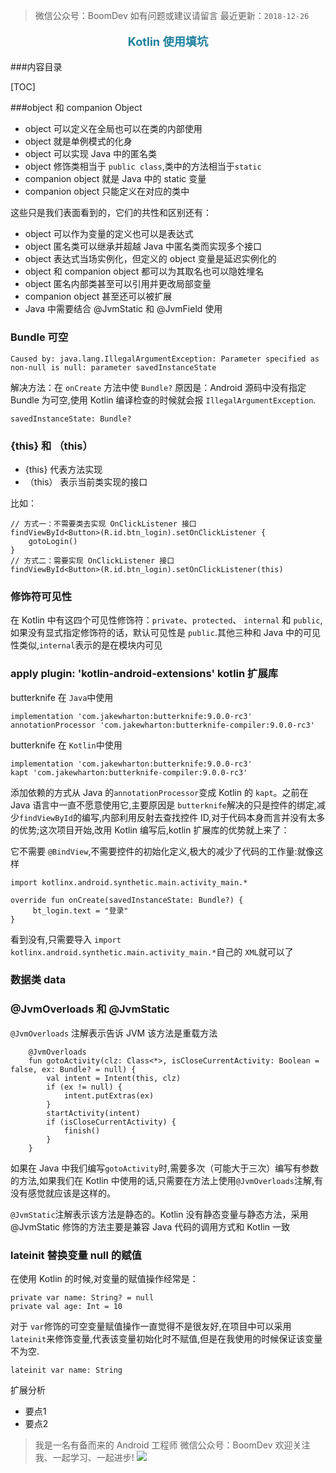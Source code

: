 > 微信公众号：BoomDev
如有问题或建议请留言
最近更新：`2018-12-26`

<p style="text-align:center;color:#1e819e;font-size:1.3em;font-weight: bold;">
Kotlin 使用填坑
</p>

###内容目录

[TOC]

###object 和 companion Object

- object 可以定义在全局也可以在类的内部使用
- object 就是单例模式的化身
- object 可以实现 Java 中的匿名类
- object 修饰类相当于 `public class`,类中的方法相当于`static`
- companion object 就是 Java 中的 static 变量
- companion object 只能定义在对应的类中

这些只是我们表面看到的，它们的共性和区别还有：

- object 可以作为变量的定义也可以是表达式
- object 匿名类可以继承并超越 Java 中匿名类而实现多个接口
- object 表达式当场实例化，但定义的 object 变量是延迟实例化的
- object 和 companion object 都可以为其取名也可以隐姓埋名
- object 匿名内部类甚至可以引用并更改局部变量
- companion object 甚至还可以被扩展
- Java 中需要结合 @JvmStatic 和 @JvmField 使用

### Bundle 可空
```
Caused by: java.lang.IllegalArgumentException: Parameter specified as non-null is null: parameter savedInstanceState
```
解决方法：在 `onCreate` 方法中使 `Bundle?` 原因是：Android 源码中没有指定 Bundle 为可空,使用 Kotlin 编译检查的时候就会报 `IllegalArgumentException`.
```
savedInstanceState: Bundle?
```

### {this} 和 （this）

- {this} 代表方法实现
- （this） 表示当前类实现的接口

比如：
```
// 方式一：不需要类去实现 OnClickListener 接口
findViewById<Button>(R.id.btn_login).setOnClickListener {
    gotoLogin()
}
// 方式二：需要实现 OnClickListener 接口
findViewById<Button>(R.id.btn_login).setOnClickListener(this)
```
### 修饰符可见性
在 Kotlin 中有这四个可见性修饰符：`private`、`protected`、 `internal` 和 `public`, 如果没有显式指定修饰符的话，默认可见性是 `public`.其他三种和 Java 中的可见性类似,`internal`表示的是在模块内可见
### apply plugin: 'kotlin-android-extensions' kotlin 扩展库
butterknife 在 `Java`中使用
```
implementation 'com.jakewharton:butterknife:9.0.0-rc3'
annotationProcessor 'com.jakewharton:butterknife-compiler:9.0.0-rc3'
```
butterknife 在 `Kotlin`中使用
```
implementation 'com.jakewharton:butterknife:9.0.0-rc3'
kapt 'com.jakewharton:butterknife-compiler:9.0.0-rc3'
```
添加依赖的方式从 Java 的`annotationProcessor`变成 Kotlin 的 `kapt`。之前在 Java 语言中一直不愿意使用它,主要原因是 `butterknife`解决的只是控件的绑定,减少`findViewById`的编写,内部利用反射去查找控件 ID,对于代码本身而言并没有太多的优势;这次项目开始,改用 Kotlin 编写后,kotlin 扩展库的优势就上来了：

它不需要 `@BindView`,不需要控件的初始化定义,极大的减少了代码的工作量:就像这样
```
import kotlinx.android.synthetic.main.activity_main.*

override fun onCreate(savedInstanceState: Bundle?) {
     bt_login.text = "登录"
}
```
看到没有,只需要导入
`import kotlinx.android.synthetic.main.activity_main.*`自己的 `XML`就可以了
### 数据类 data

### @JvmOverloads 和 @JvmStatic
`@JvmOverloads` 注解表示告诉 JVM 该方法是重载方法
```
    @JvmOverloads
    fun gotoActivity(clz: Class<*>, isCloseCurrentActivity: Boolean = false, ex: Bundle? = null) {
        val intent = Intent(this, clz)
        if (ex != null) {
            intent.putExtras(ex)
        }
        startActivity(intent)
        if (isCloseCurrentActivity) {
            finish()
        }
    }
```
如果在 Java 中我们编写`gotoActivity`时,需要多次（可能大于三次）编写有参数的方法,如果我们在 Kotlin 中使用的话,只需要在方法上使用`@JvmOverloads`注解,有没有感觉就应该是这样的。

`@JvmStatic`注解表示该方法是静态的。Kotlin 没有静态变量与静态方法，采用 @JvmStatic 修饰的方法主要是兼容 Java 代码的调用方式和 Kotlin 一致

### lateinit 替换变量 null 的赋值
在使用 Kotlin 的时候,对变量的赋值操作经常是：
```
private var name: String? = null
private val age: Int = 10
```
对于 `var`修饰的可空变量赋值操作一直觉得不是很友好,在项目中可以采用`lateinit`来修饰变量,代表该变量初始化时不赋值,但是在我使用的时候保证该变量不为空.
```
lateinit var name: String
```
扩展分析

- 要点1
- 要点2





> 我是一名有备而来的 Android 工程师
微信公众号：BoomDev
欢迎关注我、一起学习、一起进步!
![](http://pbl7l4exy.bkt.clouddn.com/%E5%85%AC%E4%BC%97%E5%8F%B78.jpg)


